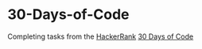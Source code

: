 # 30-Days-of-Code
Completing tasks from the [HackerRank](https://www.hackerrank.com) [30 Days of Code](https://www.hackerrank.com/domains/tutorials/30-days-of-code?filters%5Bstatus%5D%5B%5D=unsolved&badge_type=30-days-of-code)
